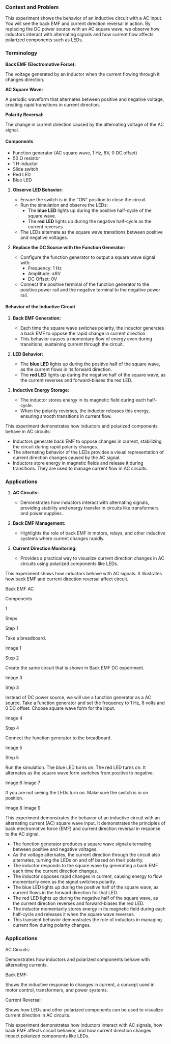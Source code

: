 ### Context and Problem

This experiment shows the behavior of an inductive circuit with a AC input. You will see the back EMF and current direction reversal in action. By replacing the DC power source with an AC square wave, we observe how inductors interact with alternating signals and how current flow affects polarized components such as LEDs.

### Terminology

**Back EMF (Electromotive Force):**

The voltage generated by an inductor when the current flowing through it changes direction.

**AC Square Wave:**

A periodic waveform that alternates between positive and negative voltage, creating rapid transitions in current direction.

**Polarity Reversal:**

The change in current direction caused by the alternating voltage of the AC signal.

#### Components

- Function generator (AC square wave, 1 Hz, 8V, 0 DC offset)
- 50 Ω resistor
- 1 H inductor
- Slide switch
- Red LED
- Blue LED

1. **Observe LED Behavior:**

   - Ensure the switch is in the "ON" position to close the circuit.
   - Run the simulation and observe the LEDs:
     - The **blue LED** lights up during the positive half-cycle of the square wave.
     - The **red LED** lights up during the negative half-cycle as the current reverses.
   - The LEDs alternate as the square wave transitions between positive and negative voltages.

2. **Replace the DC Source with the Function Generator:**

   - Configure the function generator to output a square wave signal with:
     - Frequency: 1 Hz
     - Amplitude: ±8V
     - DC Offset: 0V
   - Connect the positive terminal of the function generator to the positive power rail and the negative terminal to the negative power rail.

#### Behavior of the Inductive Circuit

1. **Back EMF Generation:**

   - Each time the square wave switches polarity, the inductor generates a back EMF to oppose the rapid change in current direction.
   - This behavior causes a momentary flow of energy even during transitions, sustaining current through the circuit.

2. **LED Behavior:**

   - The **blue LED** lights up during the positive half of the square wave, as the current flows in its forward direction.
   - The **red LED** lights up during the negative half of the square wave, as the current reverses and forward-biases the red LED.

3. **Inductive Energy Storage:**

   - The inductor stores energy in its magnetic field during each half-cycle.
   - When the polarity reverses, the inductor releases this energy, ensuring smooth transitions in current flow.

This experiment demonstrates how inductors and polarized components behave in AC circuits:

   - Inductors generate back EMF to oppose changes in current, stabilizing the circuit during rapid polarity changes.
   - The alternating behavior of the LEDs provides a visual representation of current direction changes caused by the AC signal.
   - Inductors store energy in magnetic fields and release it during transitions. They are used to manage current flow in AC circuits.

### Applications

1. **AC Circuits:**

   - Demonstrates how inductors interact with alternating signals, providing stability and energy transfer in circuits like transformers and power supplies.

2. **Back EMF Management:**

   - Highlights the role of back EMF in motors, relays, and other inductive systems where current changes rapidly.

3. **Current Direction Monitoring:**

   - Provides a practical way to visualize current direction changes in AC circuits using polarized components like LEDs.

This experiment shows how inductors behave with AC signals. It illustrates how back EMF and current direction reversal affect circuit.

Back EMF AC

Components

1

Steps

Step 1

Take a breadboard.

Image 1

Step 2

Create the same circuit that is shown in Back EMF DC experiment.

Image 3

Step 3

Instead of DC power source, we will use a function generator as a AC source. Take a function generator and set the frequency to 1 Hz, 8 volts and 0 DC offset. Choose square wave form for the input.

Image 4

Step 4

Connect the function generator to the breadboard.

Image 5

Step 5

Run the simulation. The blue LED turns on. The red LED turns on. It alternates as the square wave form switches from positive to negative.

Image 6
Image 7

If you are not seeing the LEDs turn on. Make sure the switch is in on position.

Image 8
Image 9

This experiment demonstrates the behavior of an inductive circuit with an alternating current (AC) square wave input. It demonstrates the principles of back electromotive force (EMF) and current direction reversal in response to the AC signal.

- The function generator produces a square wave signal alternating between positive and negative voltages.
- As the voltage alternates, the current direction through the circuit also alternates, turning the LEDs on and off based on their polarity.
- The inductor responds to the square wave by generating a back EMF each time the current direction changes.
- The inductor opposes rapid changes in current, causing energy to flow momentarily even as the signal switches polarity.
- The blue LED lights up during the positive half of the square wave, as current flows in the forward direction for that LED.
- The red LED lights up during the negative half of the square wave, as the current direction reverses and forward-biases the red LED.
- The inductor momentarily stores energy in its magnetic field during each half-cycle and releases it when the square wave reverses.
- This transient behavior demonstrates the role of inductors in managing current flow during polarity changes.

### Applications

AC Circuits:

Demonstrates how inductors and polarized components behave with alternating currents.

Back EMF:

Shows the inductive response to changes in current, a concept used in motor control, transformers, and power systems.

Current Reversal:

Shows how LEDs and other polarized components can be used to visualize current direction in AC circuits.

This experiment demonstrates how inductors interact with AC signals, how back EMF affects circuit behavior, and how current direction changes impact polarized components like LEDs.
